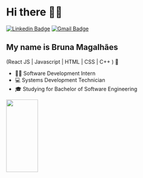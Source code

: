 <h1>Hi there 👋🏻</h1>

[![Linkedin Badge](https://img.shields.io/badge/-LinkedIn-6633cc?style=flat-square&logo=Linkedin&logoColor=white&link=https://www.linkedin.com/in/fernanda-kipper-5958a61a9/)](https://www.linkedin.com/in/brunamagalhaess)
[![Gmail Badge](https://img.shields.io/badge/-dev.bruna.magalhaes@gmail.com-6633cc?style=flat-square&logo=Gmail&logoColor=white&link=mailto:dev.bruna.magalhaes@gmail.com)](dev.bruna.magalhaes@gmail.com)


## My name is Bruna Magalhães
(React JS | Javascript | HTML | CSS | C++ ) 🚀
- 👩‍💻 Software Development Intern
- 💻 Systems Development Technician
- 🎓 Studying for Bachelor of Software Engineering

<div align="left">
  
  <img width="41%" height="195px" src="https://github-readme-stats.vercel.app/api/top-langs/?username=BrunaDev&layout=compact&hide_border=true&title_color=8f00ff&text_color=ffffff&bg_color=0d1117" />
  
 </div>
